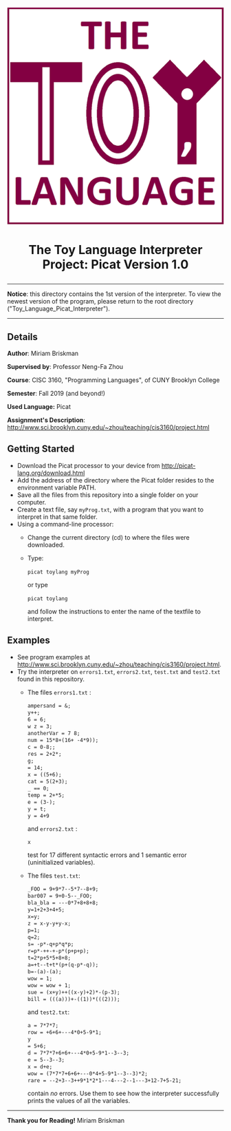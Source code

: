 ![](https://github.com/mary060196/CISC3160_Project/blob/master/The%20Toy%20Language.png?raw=true)
# <p align="center">The Toy Language Interpreter Project: Picat Version 1.0</p>
<hr>

**Notice**: this directory contains the 1st version of the interpreter. To view the newest version of the program, please return to the root directory ("Toy_Language_Picat_Interpreter").

<hr>

## Details

**Author**: Miriam Briskman

**Supervised by**: Professor Neng-Fa Zhou

**Course**: CISC 3160, "Programming Languages", of CUNY Brooklyn College

**Semester**: Fall 2019 (and beyond!)

**Used Language:** Picat

**Assignment's Description**: http://www.sci.brooklyn.cuny.edu/~zhou/teaching/cis3160/project.html
## Getting Started
- Download the Picat processor to your device from http://picat-lang.org/download.html
- Add the address of the directory where the Picat folder resides to the environment variable PATH.
- Save all the files from this repository into a single folder on your computer.
- Create a text file, say `myProg.txt`, with a program that you want to interpret in that same folder.
- Using a command-line processor:
  - Change the current directory (cd) to where the files were downloaded.
  - Type:

    `picat toylang myProg`
    
    or type
    
    `picat toylang`

    and follow the instructions to enter the name of the textfile to interpret.

## Examples
- See program examples at http://www.sci.brooklyn.cuny.edu/~zhou/teaching/cis3160/project.html.
- Try the interpreter on `errors1.txt`, `errors2.txt`, `test.txt` and `test2.txt` found in this repository. 
  - The files `errors1.txt` :
  
    ```
    ampersand = &;
    y++;
    6 = 6;
    w z = 3;
    anotherVar = 7 8;
    num = 15*8+(16+ -4*9));
    c = 0-8;;
    res = 2+2*;
    g;
    = 14;
    x = ((5+6);
    cat = 5(2+3);
    _ == 0;
    temp = 2+*5;
    e = (3-);
    y = t;
    y = 4+9
    ```
    and `errors2.txt` :
    
    ```
    x
    ```
    test for 17 different syntactic errors and 1 semantic error (uninitialized variables). 
  - The files `test.txt`:
  
    ```
    _FOO = 9+9*7--5*7--8+9;
    bar007 = 9+0-5--_FOO;
    bla_bla = ---0*7+8+8+8;
    y=1+2+3+4+5;
    x=y;
    z = x-y-y+y-x;
    p=1;
    q=2;
    s= -p*-q+p*q*p;
    r=p*-++-+-p*(p+p+p);
    t=2*p+5*5+8+8;
    a=+t--t+t*(p+(q-p*-q));
    b=-(a)-(a);
    wow = 1;
    wow = wow + 1;
    sue = (x+y)++((x-y)+2)*-(p-3);
    bill = (((a)))+-((1))*(((2)));
    ```
    and `test2.txt`:
    
    ```
    a = 7*7*7;
    row = +6+6+---4*0+5-9*1;
    y
    = 5+6;
    d = 7*7*7+6+6+---4*0+5-9*1--3--3;
    e = 5--3--3;
    x = d+e;
    wow = (7*7*7+6+6+---0*4+5-9*1--3--3)*2;
    rare = --2+3--3++9*1*2*1---4---2--1---3+12-7+5-21;
    ```
    contain _no_ errors. Use them to see how the interpreter successfully prints the values of all the variables.
<hr>

**Thank you for Reading!** Miriam Briskman
